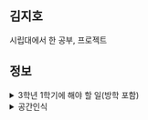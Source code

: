 ## 김지호
시립대에서 한 공부, 프로젝트
## 정보
<details>
  <summary>3학년 1학기에 해야 할 일(방학 포함)</summary>
     1. 토익 990점 달성을 위한 영어 공부</br>
     2. 운전면허 1종 따기</br>
     3. 군사영어 단어 암기</br>
     4. 학점 3점대 후반 ~ 4점대</br>
  
  <summary>임베디드 경진대회 준비 중</summary>
     1. HTML, CSS를 통한 키오스크 구현 </br>
     2. JavaScript 공부 및 키오스크 내에서 사용 </br>
     3. C++ 공부 </br>
     4. 선형대수 공부 </br>
     5. ROS를 통한 Visual SLAM의 구현 </br>
       5-1) ROS 공부 </br>
       5-2) Visual SLAM 공부 </br>
     6. 필요 시 OpenGL 공부도 병
  -------------------------------------------------- </br>
  a) 로봇이 물건 찾는 작동 방식 </br>
   1. 사진을 서버에 올림 </br>
   2. 서버가 이미지를 뿌림 </br>
   3. 이미지에 맞는 물건을 찾는게 목표 - SLAM </br>
   4. 로봇이 지나가는 구간에 찾고자 하는 물건이 없으면, 지도에 표시 - SLAM </br>
   5. 의심되는 물건은 사진을 찍어서 서버에 보내고 위치를 표시 - 카메라 인식 </br>
   6. 로봇이 찾아볼수 없는 부분은 지도에 알려주기 - 상자 같은 서랍 구분이 필요(딥러닝) </br>
  b) 주차/월별 계획 </br>
   3월 5주차 ~ 4월 2주차 </br>
    이미지 처리/딥러닝•머신러닝 </br>
   4월 3주차 ~ 5월 1주차 </br>
    OpenCV: 이미지 처리, SLAM에 이용 </br>
    SLAM: 센서 신호 처리(움직임 추정, 장애물 회피), 그래프 최적화 </br>
    *특이 사항: 4월 말~5월 초에 대회 공지가 올라올 예정이므로 공지 체크할 것. </br>
   5월 2주차 ~ 5월 5주차 </br>
  --------------------------------------------------- </br>
  <img width="863" alt="image" src="https://github.com/DH10032/Teams/assets/155617166/7b859d7a-5345-4ada-b6a8-235f7b1e94e1"> </br>
  처리 순서는 (frondend - > backend) - > Map representation(맵 작성) </br>
  frondend를 먼저 끝낸 후 backend를 진행하면 어떨까 생각. (협의 후 결정 예정) </br>

 1) Data Acquistion, Visual odometry, Loop closure detection - > frondend </br>
 Data Acquisiton (데이터 획득): 카메라/라이다 같은 센서로부터 정보 획득 (+데이터로부터 노이즈 제거 필요) </br>
 Visual odometry (시각적 주행 거리 측정): 데이터 특정 추출 -> 상대적 움직임 예측 </br>
 Loop closure detection (루프 폐쇄 검출): 방문한 위치인지 판단. </br>
2) Backend optimization(최적화) - > backend </br>
  
<details>
  <summary>회로 및 라즈베리</summary>
  우분투 20.04로 설치 완
  
  모터는 dc모터+드라이버 (배달중) </br>
  배터리는 9v짜리 건전지 </br>
  카메라는 미정 </br>
  
</details>

  
</details>

<details>
  <summary>공간인식</summary>
  
  1. 아두이노 실내 위치추적 모듈(오차 10cm내외) - DWM1000 모듈
  
  2. [SLAM 방식](https://hjdevelop.tistory.com/15/)
     
  SLAM 방식
    <details>
      <summary>프런트 엔드</summary>
    </details>
  
  <details>
      <summary>백 엔드</summary>
    </details>
  
</details>

